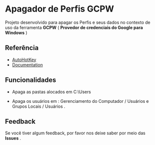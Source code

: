 
# Apagador de Perfis GCPW

Projeto desenvolvido para apagar os Perfis e seus dados no contexto de uso da ferramenta **GCPW** ( **Provedor de credenciais do Google para Windows** )





## Referência

 - [AutoHotKey](https://www.autohotkey.com/)
 - [Documentation](https://www.autohotkey.com/docs/v2/)



## Funcionalidades

- Apaga as pastas alocados em C:\Users

- Apaga os usuários em : Gerenciamento do Computador / Usuários e Grupos Locais / Usuários . 



## Feedback

Se você tiver algum feedback, por favor nos deixe saber por meio das **Issues** .


